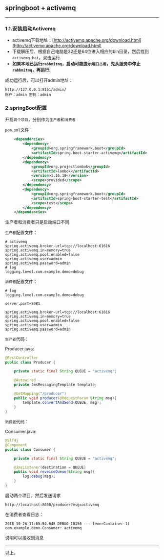 ## springboot + activemq

---

### 1.1.安装启动Activemq

- activemq下载地址：[http://activemq.apache.org/download.html](http://activemq.apache.org/download.html)
- 下载解压后，根据自己电脑是32还是64位进入相应的bin目录，然后找到`activemq.bat`，双击运行.
- **如果本地已运行`rabbmitmq`，启动可能提示`端口占用`，先从服务中停止`rabbmitmq`，再运行.**

成功运行后，可以打开admin地址：

    http://127.0.0.1:8161/admin/
    账户：admin 密码：admin

### 2.springBoot配置

开启`两个项目`，分别作为`生产者`和`消费者`

`pom.xml`文件：

```xml
    <dependencies>
        <dependency>
            <groupId>org.springframework.boot</groupId>
            <artifactId>spring-boot-starter-activemq</artifactId>
        </dependency>
        <dependency>
            <groupId>org.projectlombok</groupId>
            <artifactId>lombok</artifactId>
            <version>1.16.18</version>
            <scope>provided</scope>
        </dependency>
        <dependency>
            <groupId>org.springframework.boot</groupId>
            <artifactId>spring-boot-starter-test</artifactId>
            <scope>test</scope>
        </dependency>
    </dependencies>
```

生产者和消费者只是启动端口不同

`生产者`配置文件：

```properties
# activemq
spring.activemq.broker-url=tcp://localhost:61616
spring.activemq.in-memory=true
spring.activemq.pool.enabled=false
spring.activemq.user=admin
spring.activemq.password=admin
# log
logging.level.com.example.demo=debug
```


`消费者`配置文件：


```properties
# log
logging.level.com.example.demo=debug

server.port=8081

spring.activemq.broker-url=tcp://localhost:61616
spring.activemq.in-memory=true
spring.activemq.pool.enabled=false
spring.activemq.user=admin
spring.activemq.password=admin
```


`生产者`代码：

Producer.java:

```java
@RestController
public class Producer {

    private static final String QUEUE = "activemq";

    @Autowired
    private JmsMessagingTemplate template;

    @GetMapping("/producer")
    public void producer(@RequestParam String msg){
        template.convertAndSend(QUEUE, msg);
    }
}
```


`消费者`代码：

Consumer.java:

```java
@Slf4j
@Component
public class Consumer {

    private static final String QUEUE = "activemq";

    @JmsListener(destination = QUEUE)
    public void reveiceQueue(String msg){
        log.debug(msg);
    }
}
```

启动两个项目，然后发送请求
    
    http://localhost:8080/producer?msg=activemq


在消费者查看日志：

```log
2018-10-26 11:05:54.648 DEBUG 10156 --- [enerContainer-1] com.example.demo.Consumer: activemq
```


说明可以接收到消息

---

以上。
